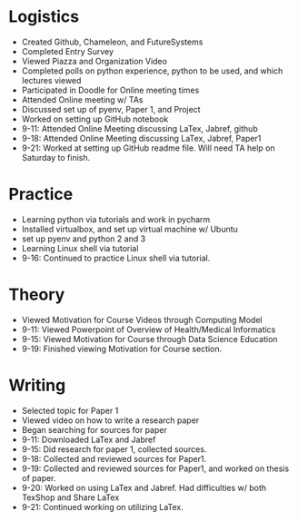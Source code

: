   
# Logistics
  
* Created Github, Chameleon, and FutureSystems
* Completed Entry Survey     
* Viewed Piazza and Organization Video
* Completed polls on python experience, python to be used, and which lectures viewed
* Participated in Doodle for Online meeting times
* Attended Online meeting w/ TAs
* Discussed set up of pyenv, Paper 1, and Project
* Worked on setting up GitHub notebook
* 9-11: Attended Online Meeting discussing LaTex, Jabref, github
* 9-18: Attended Online Meeting discussing LaTex, Jabref, Paper1
* 9-21: Worked at setting up GitHub readme file. Will need TA help on Saturday to finish.
  
# Practice

* Learning python via tutorials and work in pycharm
* Installed virtualbox, and set up virtual machine w/ Ubuntu
* set up pyenv and python 2 and 3
* Learning Linux shell via tutorial
* 9-16: Continued to practice Linux shell via tutorial.
  
# Theory

* Viewed Motivation for Course Videos through Computing Model
* 9-11: Viewed Powerpoint of Overview of Health/Medical Informatics
* 9-15: Viewed Motivation for Course through Data Science Education
* 9-19: Finished viewing Motivation for Course section.
# Writing
  
* Selected topic for Paper 1
* Viewed video on how to write a research paper
* Began searching for sources for paper
* 9-11: Downloaded LaTex and Jabref
* 9-15: Did research for paper 1, collected sources.
* 9-18: Collected and reviewed sources for Paper1.
* 9-19: Collected and reviewed sources for Paper1, and worked on thesis of paper.
* 9-20: Worked on using LaTex and Jabref. Had difficulties w/ both TexShop and Share LaTex
* 9-21: Continued working on utilizing LaTex.

  
